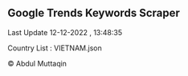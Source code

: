 

## Google Trends Keywords Scraper 
 
Last Update 12-12-2022 , 13:48:35

Country List :
VIETNAM.json



© Abdul Muttaqin 
